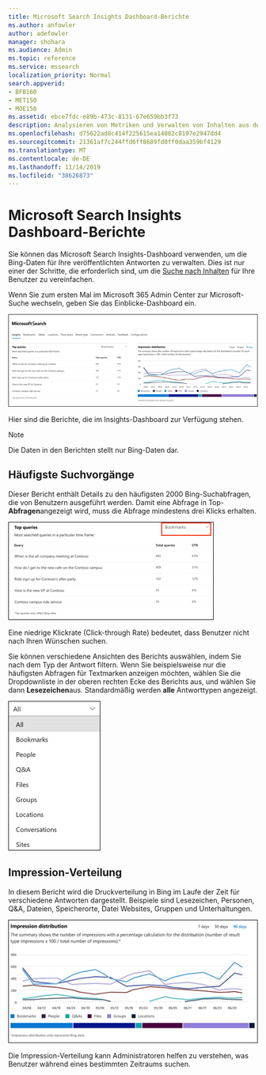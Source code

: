 ```yaml
---
title: Microsoft Search Insights Dashboard-Berichte
ms.author: anfowler
author: adefowler
manager: shohara
ms.audience: Admin
ms.topic: reference
ms.service: mssearch
localization_priority: Normal
search.appverid:
- BFB160
- MET150
- MOE150
ms.assetid: ebce7fdc-e89b-473c-8131-67e659bb3f73
description: Analysieren von Metriken und Verwalten von Inhalten aus dem Insights-Dashboard in der Microsoft-Suche
ms.openlocfilehash: d75622ad8c414f225615ea14082c8197e2947dd4
ms.sourcegitcommit: 21361af7c244ffd6ff8689fd0ff0daa359bf4129
ms.translationtype: MT
ms.contentlocale: de-DE
ms.lasthandoff: 11/14/2019
ms.locfileid: "38626873"
---
```

# <a name="microsoft-search-insights-dashboard-reports"></a>Microsoft Search Insights Dashboard-Berichte

Sie können das Microsoft Search Insights-Dashboard verwenden, um die Bing-Daten für Ihre veröffentlichten Antworten zu verwalten. Dies ist nur einer der Schritte, die erforderlich sind, um die [Suche nach Inhalten](make-content-easy-to-find.md) für Ihre Benutzer zu vereinfachen.

Wenn Sie zum ersten Mal im Microsoft 365 Admin Center zur Microsoft-Suche wechseln, geben Sie das Einblicke-Dashboard ein.

![Insights-Dashboard. png](media/Insights-dashboard.png)

Hier sind die Berichte, die im Insights-Dashboard zur Verfügung stehen.

> [!NOTE]
> Die Daten in den Berichten stellt nur Bing-Daten dar.

## <a name="top-queries"></a>Häufigste Suchvorgänge

Dieser Bericht enthält Details zu den häufigsten 2000 Bing-Suchabfragen, die von Benutzern ausgeführt werden. Damit eine Abfrage in Top- **Abfragen**angezeigt wird, muss die Abfrage mindestens drei Klicks erhalten.

![Top-Abfragen Berichten Sie mit den Tabellenüberschriften: Abfrage, Gesamt Abfragen und Klickrate.](media/Insights-topqueries.png)

Eine niedrige Klickrate (Click-through Rate) bedeutet, dass Benutzer nicht nach Ihren Wünschen suchen.

Sie können verschiedene Ansichten des Berichts auswählen, indem Sie nach dem Typ der Antwort filtern. Wenn Sie beispielsweise nur die häufigsten Abfragen für Textmarken anzeigen möchten, wählen Sie die Dropdownliste in der oberen rechten Ecke des Berichts aus, und wählen Sie dann **Lesezeichen**aus. Standardmäßig werden **alle** Antworttypen angezeigt.

![Filtern des Berichts "Top-Abfragen" nach Lesezeichen, Personen, Q&A, Dateien, Gruppen, Speicherorte, Unterhaltungen und Websites](media/Insights-topqueries-dropdown.png)

## <a name="impression-distribution"></a>Impression-Verteilung

In diesem Bericht wird die Druckverteilung in Bing im Laufe der Zeit für verschiedene Antworten dargestellt. Beispiele sind Lesezeichen, Personen, Q&A, Dateien, Speicherorte, Datei Websites, Gruppen und Unterhaltungen. 

![Impressions Bericht mit 90 Tagen, die als Zeitraum ausgewählt wurden.](media/Insights-impressions.png)

Die Impression-Verteilung kann Administratoren helfen zu verstehen, was Benutzer während eines bestimmten Zeitraums suchen.
